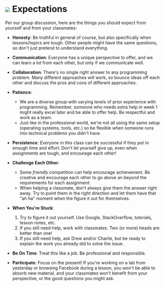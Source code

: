 # ![](https://ga-dash.s3.amazonaws.com/production/assets/logo-9f88ae6c9c3871690e33280fcf557f33.png) Expectations

Per our group discussion, here are the things you should expect from yourself and from your classmates:


- **Honesty**: Be truthful in general of course, but also specifically when lessons/topics are tough. Other people might have the same questions, so don't just pretend to understand everything.


- **Communication**: Everyone has a unique perspective to offer, and we can learn a lot from each other, but only if we communicate well.


- **Collaboration**: There's no single right answer to any programming problem. Many different approaches will work, so bounce ideas off each other and discuss the pros and cons of different approaches.


- **Patience**:
  - We are a diverse group with varying levels of prior experience with programming. Remember, someone who needs extra help in week 1 might really excel later and be able to offer help. Be respectful and work as a team.
  - Just like in the professional world, we're not all using the same setup (operating systems, tools, etc.) so be flexible when someone runs into technical problems you didn't have.


- **Persistence**: *Everyone* in this class can be successful if they put in enough time and effort. Don't let yourself give up, even when assignments are tough, and encourage each other!


- **Challenge Each Other**:
  - Some *friendly* competition can help encourage achievement. Be creative and encourage each other to go above an beyond the requirements for each assignment.
  - When helping a classmate, don't always give them the answer right away. Try to point them in the right direction and let them have that "ah ha" moment when the figure it out for themselves.


- **When You're Stuck**:
  1. Try to figure it out yourself. Use Google, StackOverflow, tutorials, lesson notes, etc.
  2. If you still need help, work with classmates. Two (or more) heads are better than one!
  3. If you still need help, ask Drew and/or Charlie, but be ready to explain the work you already did to solve the issue.


- **Be On Time**: Treat this like a job. Be professional and responsible.


- **Participate**: Focus on the present! If you're working on a lab from yesterday or browsing Facebook during a lesson, you won't be able to absorb new material, and your classmates won't benefit from your perspective, or the good questions you might ask.
